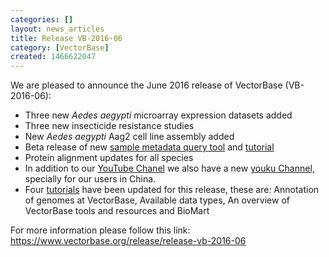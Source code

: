 ```yaml
---
categories: []
layout: news_articles
title: Release VB-2016-06
category: [VectorBase]
created: 1466622047
---
```

We are pleased to announce the June 2016 release of VectorBase (VB-2016-06):
<ul>
<li>Three new <i>Aedes aegypti</i> microarray expression datasets added</li>
<li>Three new insecticide resistance studies</li>
<li>New <i>Aedes aegypti</i> Aag2 cell line assembly added</li>
<li>Beta release of new <a href="/sample-search">sample metadata query tool</a> and <a href="/tutorials/tools-and-resources-tutorials/sample-search">tutorial</a></li>
<li>Protein alignment updates for all species</li>
<li>In addition to our <a href="https://www.youtube.com/channel/UCDETCh_tjrk3FtnftpEbANw">YouTube Chanel</a> we also have a new <a href=" http://i.youku.com/u/UMjcxNDc2NjgxMg==">youku Channel,</a> specially for our users in China.</li>
<li>Four <a href="https://www.vectorbase.org/tutorials">tutorials</a> have been updated for this release, these are: Annotation of genomes at VectorBase, Available data types, An overview of VectorBase tools and resources and BioMart</li>
</ul>

For more information please follow this link:
<a href="https://www.vectorbase.org">https://www.vectorbase.org/release/release-vb-2016-06</a>
